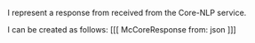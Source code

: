 I represent a response from received from the Core-NLP service.

I can be created as follows:
[[[
	McCoreResponse from: json
]]]